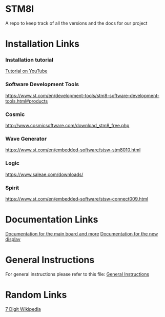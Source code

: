 
# STM8l
A repo to keep track of all the versions and the docs for our project

# Installation Links

### Installation tutorial

[Tutorial on YouTube](https://youtu.be/9E7AmWSQYI4)

### Software Development Tools

https://www.st.com/en/development-tools/stm8-software-development-tools.html#products

### Cosmic

http://www.cosmicsoftware.com/download_stm8_free.php

### Wave Generator

https://www.st.com/en/embedded-software/stsw-stm8010.html

### Logic

https://www.saleae.com/downloads/

### Spirit

https://www.st.com/en/embedded-software/stsw-connect009.html

# Documentation Links

[Documentation for the main board and more](./Docs)
[Documentation for the new display](./SML08239)

# General Instructions

For general instructions please refer to this file:
[General Instructions](https://github.com/katistix/STM8l/blob/main/Personal%20Docs/General%20Instrunctions.md)

# Random Links

[7 Digit Wikipedia](https://en.wikipedia.org/wiki/Seven-segment_display_character_representations)
